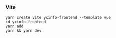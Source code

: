 ### Vite

```
yarn create vite yxinfo-frontend --template vue
cd yxinfo-frontend
yarn add
yarn && yarn dev
```

